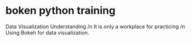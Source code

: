 # boken python training

Data Visualization Understanding /n
It is only a workplace for practicing /n
Using Bokeh for data visualization.
